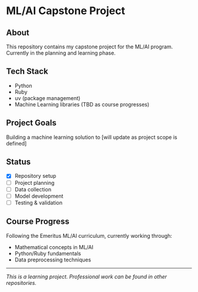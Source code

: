 # ML/AI Capstone Project

## About
This repository contains my capstone project for the ML/AI program. Currently in the planning and learning phase.

## Tech Stack
- Python
- Ruby  
- uv (package management)
- Machine Learning libraries (TBD as course progresses)

## Project Goals
Building a machine learning solution to [will update as project scope is defined]

## Status
- [x] Repository setup
- [ ] Project planning
- [ ] Data collection
- [ ] Model development
- [ ] Testing & validation

## Course Progress
Following the Emeritus ML/AI curriculum, currently working through:
- Mathematical concepts in ML/AI
- Python/Ruby fundamentals
- Data preprocessing techniques

---
*This is a learning project. Professional work can be found in other repositories.*
